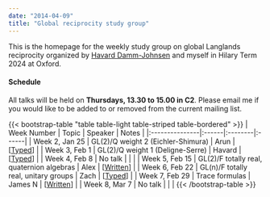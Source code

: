 ```yaml
---
date: "2014-04-09"
title: "Global reciprocity study group"
---
```


This is the homepage for the weekly study group on global Langlands reciprocity organized by [Havard Damm-Johnsen](https://users.ox.ac.uk/~quee4127/) and myself in Hilary Term 2024 at Oxford.

#### Schedule

All talks will be held on **Thursdays, 13.30 to 15.00 in C2**. Please email me if you would like to be added to or removed from the current mailing list.

{{< bootstrap-table "table table-light table-striped table-bordered" >}}
|   Week Number  | Topic | Speaker | Notes |
|:---------------|:------|:--------|:------|
| Week 2, Jan 25 | GL(2)/Q weight 2 (Eichler-Shimura) | Arun | [[Typed](/study-groups/global-reciprocity/week-2-arun.pdf)] |
| Week 3, Feb 1  | GL(2)/Q weight 1 (Deligne-Serre) | Havard | [[Typed](/study-groups/global-reciprocity/week-3-havard.pdf)] |
| Week 4, Feb 8  | No talk |  |  |
| Week 5, Feb 15 | GL(2)/F totally real, quaternion algebras | Alex | [[Written](/study-groups/global-reciprocity/week-5-alex.pdf)] |
| Week 6, Feb 22 | GL(n)/F totally real, unitary groups | Zach | [[Typed](/study-groups/global-reciprocity/week-6-zach.pdf)] |
| Week 7, Feb 29 | Trace formulas | James N | [[Written](/study-groups/global-reciprocity/week-7-james-n.pdf)] |
| Week 8, Mar 7  | No talk |  |  |
{{< /bootstrap-table >}}